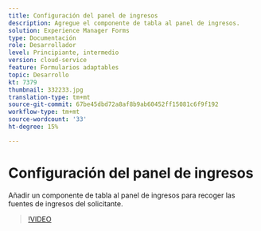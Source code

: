 ```yaml
---
title: Configuración del panel de ingresos
description: Agregue el componente de tabla al panel de ingresos.
solution: Experience Manager Forms
type: Documentación
role: Desarrollador
level: Principiante, intermedio
version: cloud-service
feature: Formularios adaptables
topic: Desarrollo
kt: 7379
thumbnail: 332233.jpg
translation-type: tm+mt
source-git-commit: 67be45dbd72a8af8b9ab60452ff15081c6f9f192
workflow-type: tm+mt
source-wordcount: '33'
ht-degree: 15%

---
```



# Configuración del panel de ingresos

Añadir un componente de tabla al panel de ingresos para recoger las fuentes de ingresos del solicitante.

>[!VIDEO](https://video.tv.adobe.com/v/332233?quality=12&learn=on)

